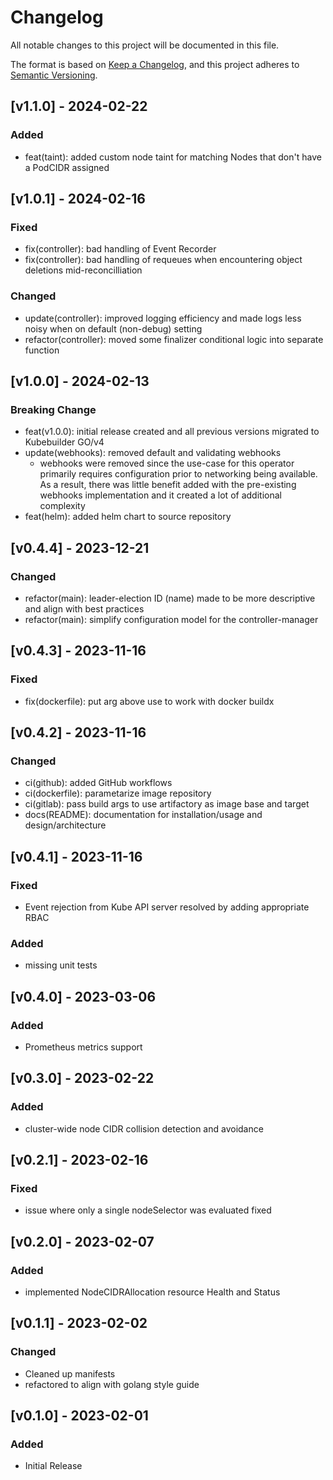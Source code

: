 # Changelog

All notable changes to this project will be documented in this file.

The format is based on [Keep a Changelog](https://keepachangelog.com/en/1.0.0/),
and this project adheres to [Semantic Versioning](https://semver.org/spec/v2.0.0.html).

## [v1.1.0] - 2024-02-22
### Added
- feat(taint): added custom node taint for matching Nodes that don't have a PodCIDR assigned

## [v1.0.1] - 2024-02-16
### Fixed
- fix(controller): bad handling of Event Recorder
- fix(controller): bad handling of requeues when encountering object deletions mid-reconcilliation
### Changed
- update(controller): improved logging efficiency and made logs less noisy when on default (non-debug) setting
- refactor(controller): moved some finalizer conditional logic into separate function

## [v1.0.0] - 2024-02-13
### Breaking Change
- feat(v1.0.0): initial release created and all previous versions migrated to Kubebuilder GO/v4
- update(webhooks): removed default and validating webhooks
  - webhooks were removed since the use-case for this operator primarily requires configuration prior to networking being available. As a result, there was little benefit added with the pre-existing webhooks implementation and it created a lot of additional complexity
- feat(helm): added helm chart to source repository

## [v0.4.4] - 2023-12-21
### Changed
- refactor(main): leader-election ID (name) made to be more descriptive and align with best practices
- refactor(main): simplify configuration model for the controller-manager

## [v0.4.3] - 2023-11-16
### Fixed
- fix(dockerfile): put arg above use to work with docker buildx

## [v0.4.2] - 2023-11-16
### Changed
- ci(github): added GitHub workflows
- ci(dockerfile): parametarize image repository
- ci(gitlab): pass build args to use artifactory as image base and target
- docs(README): documentation for installation/usage and design/architecture

## [v0.4.1] - 2023-11-16

### Fixed
- Event rejection from Kube API server resolved by adding appropriate RBAC
### Added
- missing unit tests

## [v0.4.0] - 2023-03-06
### Added
- Prometheus metrics support

## [v0.3.0] - 2023-02-22
### Added
- cluster-wide node CIDR collision detection and avoidance

## [v0.2.1] - 2023-02-16
### Fixed
- issue where only a single nodeSelector was evaluated fixed

## [v0.2.0] - 2023-02-07
### Added
- implemented NodeCIDRAllocation resource Health and Status

## [v0.1.1] - 2023-02-02
### Changed
- Cleaned up manifests
- refactored to align with golang style guide

## [v0.1.0] - 2023-02-01
### Added
- Initial Release
